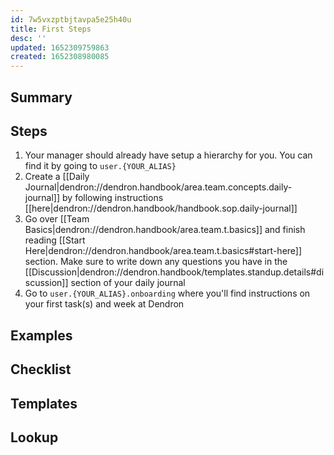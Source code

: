 ```yaml
---
id: 7w5vxzptbjtavpa5e25h40u
title: First Steps
desc: ''
updated: 1652309759863
created: 1652308980085
---
```


## Summary

## Steps
1. Your manager should already have setup a hierarchy for you. You can find it by going to `user.{YOUR_ALIAS}`
1. Create a [[Daily Journal|dendron://dendron.handbook/area.team.concepts.daily-journal]] by following instructions [[here|dendron://dendron.handbook/handbook.sop.daily-journal]]
1. Go over [[Team Basics|dendron://dendron.handbook/area.team.t.basics]] and finish reading [[Start Here|dendron://dendron.handbook/area.team.t.basics#start-here]] section. Make sure to write down any questions you have in the [[Discussion|dendron://dendron.handbook/templates.standup.details#discussion]] section of your daily journal
1. Go to `user.{YOUR_ALIAS}.onboarding` where you'll find instructions on your first task(s) and week at Dendron

## Examples

## Checklist

## Templates

## Lookup
